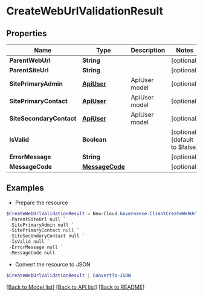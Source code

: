 # CreateWebUrlValidationResult
## Properties

Name | Type | Description | Notes
------------ | ------------- | ------------- | -------------
**ParentWebUrl** | **String** |  | [optional] 
**ParentSiteUrl** | **String** |  | [optional] 
**SitePrimaryAdmin** | [**ApiUser**](ApiUser.md) | ApiUser model | [optional] 
**SitePrimaryContact** | [**ApiUser**](ApiUser.md) | ApiUser model | [optional] 
**SiteSecondaryContact** | [**ApiUser**](ApiUser.md) | ApiUser model | [optional] 
**IsValid** | **Boolean** |  | [optional] [default to $false]
**ErrorMessage** | **String** |  | [optional] 
**MessageCode** | [**MessageCode**](MessageCode.md) |  | [optional] 

## Examples

- Prepare the resource
```powershell
$CreateWebUrlValidationResult = New-Cloud.Governance.ClientCreateWebUrlValidationResult  -ParentWebUrl null `
 -ParentSiteUrl null `
 -SitePrimaryAdmin null `
 -SitePrimaryContact null `
 -SiteSecondaryContact null `
 -IsValid null `
 -ErrorMessage null `
 -MessageCode null
```

- Convert the resource to JSON
```powershell
$CreateWebUrlValidationResult | ConvertTo-JSON
```

[[Back to Model list]](../README.md#documentation-for-models) [[Back to API list]](../README.md#documentation-for-api-endpoints) [[Back to README]](../README.md)

